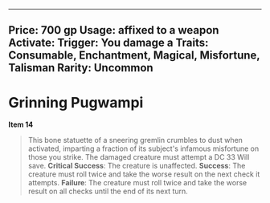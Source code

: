 
---
Price: 700 gp
Usage: affixed to a weapon
Activate: 
Trigger: You damage a
Traits: Consumable, Enchantment, Magical, Misfortune, Talisman
Rarity: Uncommon
---

# Grinning Pugwampi

**Item 14**

> This bone statuette of a sneering gremlin crumbles to dust when activated, imparting a fraction of its subject's infamous misfortune on those you strike. The damaged creature must attempt a DC 33 Will save.
**Critical Success**: The creature is unaffected.
**Success**: The creature must roll twice and take the worse result on the next check it attempts.
**Failure**: The creature must roll twice and take the worse result on all checks until the end of its next turn.
